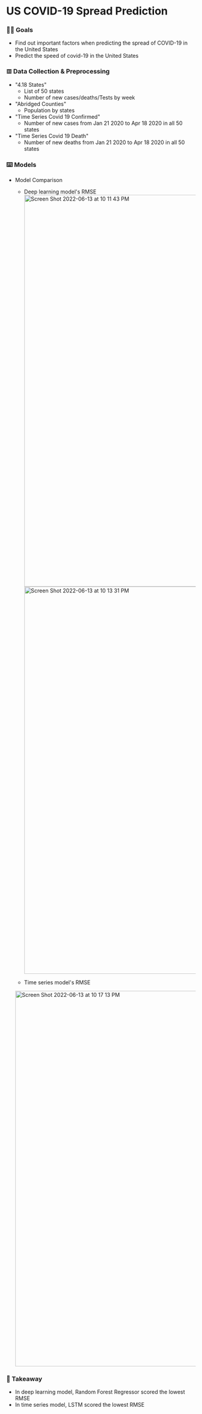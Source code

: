 # US COVID-19 Spread Prediction
### 🙋‍♂️ Goals
- Find out important factors when predicting the spread of COVID-19 in the United States
- Predict the speed of covid-19 in the United States

### 𝌞 Data Collection & Preprocessing 
* "4.18 States"
  - List of 50 states
  - Number of new cases/deaths/Tests by week
* "Abridged Counties"
  - Population by states
* "Time Series Covid 19 Confirmed"
  - Number of new cases from Jan 21 2020 to Apr 18 2020 in all 50 states
* "Time Series Covid 19 Death"
  - Number of new deaths from Jan 21 2020 to Apr 18 2020 in all 50 states

### ⌨️ Models
* Model Comparison 
  - Deep learning model's RMSE
    <img width="1040" alt="Screen Shot 2022-06-13 at 10 11 43 PM" src="https://user-images.githubusercontent.com/98932859/173361479-b682afb8-11ab-4e81-9b52-cdabe619b8ac.png">
    <img width="1028" alt="Screen Shot 2022-06-13 at 10 13 31 PM" src="https://user-images.githubusercontent.com/98932859/173361722-89449368-f598-4d7f-abc2-5d705319e0ac.png">  
    
   - Time series model's RMSE
    <img width="997" alt="Screen Shot 2022-06-13 at 10 17 13 PM" src="https://user-images.githubusercontent.com/98932859/173362374-c2c3510f-da8d-4365-8b4d-ebf1375be862.png">
    
### 📍 Takeaway
* In deep learning model, Random Forest Regressor scored the lowest RMSE
* In time series model, LSTM scored the lowest RMSE
